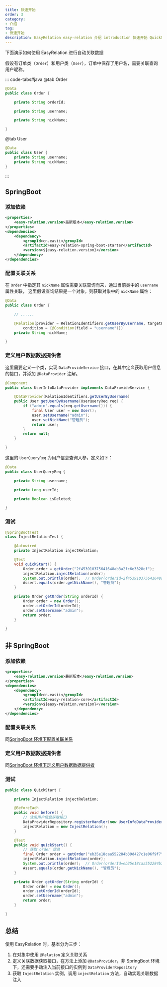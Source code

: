 ```yaml
---
title: 快速开始
order: 3
category:
- 介绍
tag:
- 快速开始
description: EasyRelation easy-relation 介绍 introduction 快速开始 QuickStart
---
```


下面演示如何使用 EasyRelation 进行自动关联数据

假设有订单类（`Order`）和用户类（`User`），订单中保存了用户名，需要关联查询用户昵称。

::: code-tabs#java
@tab Order
```java
@Data
public class Order {

    private String orderId;

    private String username;

    private String nickName;

}
```

@tab User
```java
@Data
public class User {
    private String username;
    private String nickName;
}
```
:::

## SpringBoot

### 添加依赖

```xml
<properties>
    <easy-relation.version>最新版本</easy-relation.version>
</properties>
<dependencies>
    <dependency>
        <groupId>cn.easii</groupId>
        <artifactId>easy-relation-spring-boot-starter</artifactId>
        <version>${easy-relation.version}</version>
    </dependency>
</dependencies>
```

### 配置关联关系

在 `Order` 中指定其 `nickName` 属性需要关联查询而来，通过当前类中的 `username` 属性关联，
这里假设查询结果是一个对象，则获取对象中的 `nickName` 属性：

```java
@Data
public class Order {

    // ......

    @Relation(provider = RelationIdentifiers.getUserByUsername, targetField = "nickName",
        condition = {@Condition(field = "username")})
    private String nickName;

}
```

### 定义用户数据数据提供者

这里需要定义一个类，实现 `DataProvideService` 接口，在其中定义获取用户信息的接口，并添加 `@DataProvider` 注解。

```java
@Component
public class UserInfoDataProvider implements DataProvideService {

    @DataProvider(RelationIdentifiers.getUserByUsername)
    public User getUserByUsername(UserQueryReq req) {
        if ("admin".equals(req.getUsername())) {
            final User user = new User();
            user.setUsername("admin");
            user.setNickName("管理员");
            return user;
        }
        return null;
    }

}
```

这里的 `UserQueryReq` 为用户信息查询入参，定义如下：

```java
@Data
public class UserQueryReq {

    private String username;

    private Long userId;

    private Boolean isDeleted;

}
```

### 测试

```java
@SpringBootTest
class InjectRelationTest {

    @Autowired
    private InjectRelation injectRelation;

    @Test
    void quickStart() {
        Order order = getOrder("2f453910375641648ab3a2fc6e3328ef");
        injectRelation.injectRelation(order);
        System.out.println(order);  // Order(orderId=2f453910375641648ab3a2fc6e3328ef, username=admin, nickName=管理员)
        Assert.equals(order.getNickName(), "管理员");
    }

    private Order getOrder(String orderId) {
        Order order = new Order();
        order.setOrderId(orderId);
        order.setUsername("admin");
        return order;
    }

}
```

## 非 SpringBoot

### 添加依赖

```xml
<properties>
    <easy-relation.version>最新版本</easy-relation.version>
</properties>
<dependencies>
    <dependency>
        <groupId>cn.easii</groupId>
        <artifactId>easy-relation-core</artifactId>
        <version>${easy-relation.version}</version>
    </dependency>
</dependencies>
```

### 配置关联关系

同[SpringBoot 环境下配置关联关系](#配置关联关系)

### 定义用户数据数据提供者

同[SpringBoot 环境下定义用户数据数据提供者](#定义用户数据数据提供者)

### 测试

```java
public class QuickStart {

    private InjectRelation injectRelation;

    @BeforeEach
    public void before() {
        // 注册用户信息获取接口
        DataProviderRepository.registerHandler(new UserInfoDataProvider());
        injectRelation = new InjectRelation();
    }

    @Test
    public void quickStart() {
        // 获取 order 信息
        final Order order = getOrder("eb35e18caa552284b39d427c1e06f9f7");
        injectRelation.injectRelation(order);
        System.out.println(order);  // Order(orderId=eb35e18caa552284b39d427c1e06f9f7, username=admin, nickName=管理员)
        Assert.equals(order.getNickName(), "管理员");
    }

    private Order getOrder(String orderId) {
        Order order = new Order();
        order.setOrderId(orderId);
        order.setUsername("admin");
        return order;
    }

}
```

## 总结

使用 EasyRelation 时，基本分为三步：

1. 在对象中使用 `@Relation` 定义关联关系
2. 定义关联数据获取接口，在方法上添加 `@DataProvider`，非 SpringBoot 环境下，还需要手动注入当前接口的实例到 `DataProviderRepository`
3. 获取 `InjectRelation` 实例，调用 `injectRelation` 方法，自动实现关联数据注入

